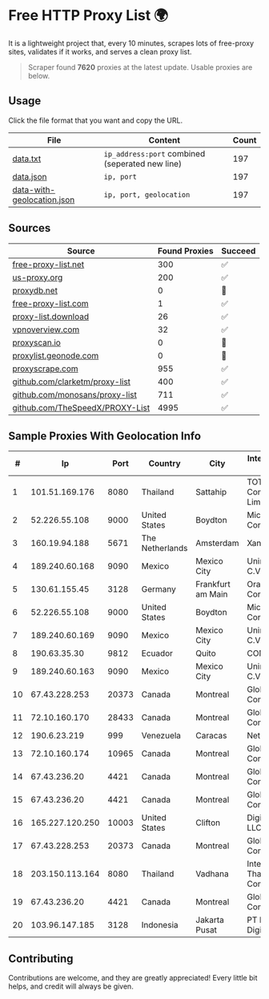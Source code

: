 
# Free HTTP Proxy List 🌍

It is a lightweight project that, every 10 minutes, scrapes lots of free-proxy sites, validates if it works, and serves a clean proxy list.


> Scraper found **7620** proxies at the latest update. Usable proxies are below.

## Usage

Click the file format that you want and copy the URL.


|File|Content|Count|
|----|-------|-----|
|[data.txt](https://raw.githubusercontent.com/themiralay/Proxy-List-World/master/data.txt)|`ip_address:port` combined (seperated new line)|197|
|[data.json](https://raw.githubusercontent.com/themiralay/Proxy-List-World/master/data.json)|`ip, port`|197|
|[data-with-geolocation.json](https://raw.githubusercontent.com/themiralay/Proxy-List-World/master/data-with-geolocation.json)|`ip, port, geolocation`|197|

## Sources

|Source|Found Proxies|Succeed|
|------|-------------|-------|
|[free-proxy-list.net](https://free-proxy-list.net)|300|✅|
|[us-proxy.org](https://www.us-proxy.org)|200|✅|
|[proxydb.net](http://proxydb.net)|0|🚫|
|[free-proxy-list.com](https://free-proxy-list.com/?page=&port=&type%5B%5D=http&type%5B%5D=https&up_time=0&search=Search)|1|✅|
|[proxy-list.download](https://www.proxy-list.download/HTTP)|26|✅|
|[vpnoverview.com](https://vpnoverview.com/privacy/anonymous-browsing/free-proxy-servers)|32|✅|
|[proxyscan.io](https://www.proxyscan.io)|0|🚫|
|[proxylist.geonode.com](https://proxylist.geonode.com/api/proxy-list?limit=300&page=1&sort_by=lastChecked&sort_type=desc&protocols=http,https)|0|🚫|
|[proxyscrape.com](https://api.proxyscrape.com/v2/?request=displayproxies&protocol=http&timeout=10000&country=all&ssl=all&anonymity=all)|955|✅|
|[github.com/clarketm/proxy-list](https://raw.githubusercontent.com/clarketm/proxy-list/master/proxy-list-raw.txt)|400|✅|
|[github.com/monosans/proxy-list](https://raw.githubusercontent.com/monosans/proxy-list/main/proxies/http.txt)|711|✅|
|[github.com/TheSpeedX/PROXY-List](https://raw.githubusercontent.com/TheSpeedX/PROXY-List/master/http.txt)|4995|✅|


## Sample Proxies With Geolocation Info

|#|Ip|Port|Country|City|Internet Service Provider|
|-|--|----|-------|----|-------------------------|
|1|101.51.169.176|8080|Thailand|Sattahip|TOT Public Company Limited|
|2|52.226.55.108|9000|United States|Boydton|Microsoft Corporation|
|3|160.19.94.188|5671|The Netherlands|Amsterdam|Xantho UAB|
|4|189.240.60.168|9090|Mexico|Mexico City|Uninet S.A. de C.V.|
|5|130.61.155.45|3128|Germany|Frankfurt am Main|Oracle Corporation|
|6|52.226.55.108|9000|United States|Boydton|Microsoft Corporation|
|7|189.240.60.169|9090|Mexico|Mexico City|Uninet S.A. de C.V.|
|8|190.63.35.30|9812|Ecuador|Quito|CONECEL|
|9|189.240.60.163|9090|Mexico|Mexico City|Uninet S.A. de C.V.|
|10|67.43.228.253|20373|Canada|Montreal|GloboTech Communications|
|11|72.10.160.170|28433|Canada|Montreal|GloboTech Communications|
|12|190.6.23.219|999|Venezuela|Caracas|Net Uno|
|13|72.10.160.174|10965|Canada|Montreal|GloboTech Communications|
|14|67.43.236.20|4421|Canada|Montreal|GloboTech Communications|
|15|67.43.236.20|4421|Canada|Montreal|GloboTech Communications|
|16|165.227.120.250|10003|United States|Clifton|DigitalOcean, LLC|
|17|67.43.228.253|20373|Canada|Montreal|GloboTech Communications|
|18|203.150.113.164|8080|Thailand|Vadhana|Internet Thailand Company Ltd.|
|19|67.43.236.20|4421|Canada|Montreal|GloboTech Communications|
|20|103.96.147.185|3128|Indonesia|Jakarta Pusat|PT Era Awan Digital|



## Contributing

Contributions are welcome, and they are greatly appreciated! Every
little bit helps, and credit will always be given.

